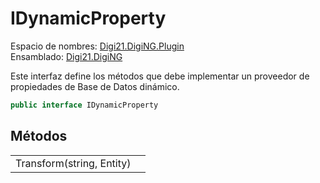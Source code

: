 # IDynamicProperty

Espacio de nombres: [Digi21.DigiNG.Plugin](/digi3d-net/programacion/.net/referencia/digi21.diging.plugin/)  
Ensamblado: [Digi21.DigiNG](/digi3d-net/programacion/.net/referencia/digi21.diging.plugin/digi21.diging/)

Este interfaz define los métodos que debe implementar un proveedor de propiedades de Base de Datos dinámico.

```csharp
public interface IDynamicProperty
```

## Métodos

|  |  |
| :--- | :--- |
| Transform\(string, Entity\) |  |


